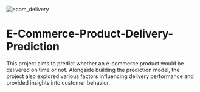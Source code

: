 ![ecom_delivery](https://github.com/user-attachments/assets/83657d91-16a6-492c-914e-4b05e249e6a1)

# E-Commerce-Product-Delivery-Prediction
This project aims to predict whether an e-commerce product would be delivered on time or not. Alongside building the prediction model, the project also explored various factors influencing delivery performance and provided insights into customer behavior.
